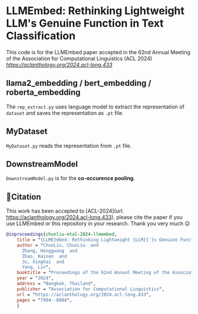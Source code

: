 # LLMEmbed: Rethinking Lightweight LLM's Genuine Function in Text Classification
This code is for the LLMEmbed paper accepted in the 62nd Annual Meeting of the Association for Computational Linguistics (ACL 2024)
*https://aclanthology.org/2024.acl-long.433*

## llama2_embedding / bert_embedding / roberta_embedding
The `rep_extract.py` uses language model to extract the representation of `dataset` and saves the representation as `.pt` file.

## MyDataset
`MyDataset.py` reads the representation from `.pt` file.

## DownstreamModel
`DownstreamModel.py` is for the **co-occurence pooling**.

## 📜Citation

This work has been accepted to [ACL-2024](url: https://aclanthology.org/2024.acl-long.433), please cite the paper if you use LLMEmbed or this repository in your research.
Thank you very much 😉

```bibtex
@inproceedings{chunliu-etal-2024-llmembed,
    title = "{LLME}mbed: Rethinking Lightweight {LLM}{'}s Genuine Function in Text Classification",
    author = "ChunLiu, ChunLiu  and
      Zhang, Hongguang  and
      Zhao, Kainan  and
      Ju, Xinghai  and
      Yang, Lin",
    booktitle = "Proceedings of the 62nd Annual Meeting of the Association for Computational Linguistics (Volume 1: Long Papers)",
    year = "2024",
    address = "Bangkok, Thailand",
    publisher = "Association for Computational Linguistics",
    url = "https://aclanthology.org/2024.acl-long.433",
    pages = "7994--8004",
    }
```
